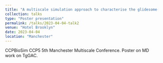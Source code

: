 ```yaml
---
title: "A multiscale simulation approach to characterise the glidesome-associated connector (GAC) from Toxoplasma gondii"
collection: talks
type: "Poster presentation"
permalink: /talks/2023-04-04-talk2
venue: "Hotel Brooklyn"
date: 2023-04-04
location: "Manchester"
---
```

CCPBioSim CCP5 5th Manchester Multiscale Conference. Poster on MD work on TgGAC.
